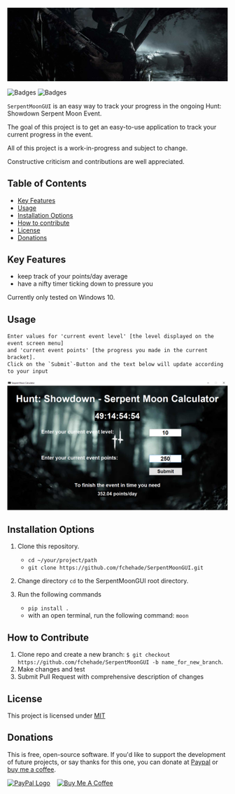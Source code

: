 ![SerpentMoonGUI logo](example/header.jpg)

![Badges](https://img.shields.io/github/repo-size/fchehade/SerpentMoonGUI?label=Repo%20Size) ![Badges](https://img.shields.io/github/license/fchehade/SerpentMoonGUI)

`SerpentMoonGUI` is an easy way to track your progress in the ongoing Hunt: Showdown Serpent Moon Event.

The goal of this project is to get an easy-to-use application to track your current progress in the event.

All of this project is a work-in-progress and subject to change.

Constructive criticism and contributions are well appreciated.

**Table of Contents**
---
+ [Key Features](#key-features)
+ [Usage](#usage)
+ [Installation Options](#installation-options)
+ [How to contribute](#how-to-contribute)
+ [License](#license)
+ [Donations](#donations)

**Key Features**
---
+ keep track of your points/day average
+ have a nifty timer ticking down to pressure you

Currently only tested on Windows 10.

**Usage**
---

```
Enter values for 'current event level' [the level displayed on the event screen menu]
and 'current event points' [the progress you made in the current bracket].
Click on the `Submit`-Button and the text below will update according to your input
```

![Run](example/example.png)

**Installation Options**
---

1. Clone this repository.
    + `cd ~/your/project/path`
    + `git clone https://github.com/fchehade/SerpentMoonGUI.git`

2. Change directory `cd` to the SerpentMoonGUI root directory.
3. Run the following commands
    + `pip install .`
    +  with an open terminal, run the following command: `moon`

**How to Contribute**
---

1. Clone repo and create a new branch: `$ git checkout https://github.com/fchehade/SerpentMoonGUI -b name_for_new_branch`.
2. Make changes and test
3. Submit Pull Request with comprehensive description of changes

**License**
---
This project is licensed under [MIT](LICENSE)

**Donations**
---

This is free, open-source software. If you'd like to support the development of future projects, or say thanks for this one, you can donate at [Paypal](https://www.paypal.me/decalift) or [buy me a coffee](https://www.buymeacoffee.com/decalift).

<a href="https://www.paypal.me/decalift"><img src="https://www.paypalobjects.com/webstatic/de_DE/i/de-pp-logo-200px.png" alt="PayPal Logo"></a>&nbsp; &nbsp; <a href="https://www.buymeacoffee.com/decalift" target="_blank"><img src="https://www.buymeacoffee.com/assets/img/guidelines/download-assets-sm-2.svg" alt="Buy Me A Coffee"/></a>